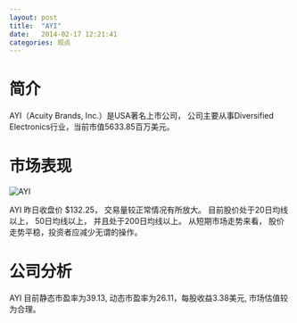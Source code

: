 ```yaml
---
layout: post
title:  "AYI"
date:   2014-02-17 12:21:41
categories: 观点
---
```


# 简介
AYI（Acuity Brands, Inc.）是USA著名上市公司，
公司主要从事Diversified Electronics行业，当前市值5633.85百万美元。

# 市场表现

![AYI](http://finviz.com/chart.ashx?t=AYI&ty=c&ta=1&p=d&s=l)

AYI 昨日收盘价 $132.25，
交易量较正常情况有所放大。
目前股价处于20日均线以上，
50日均线以上，
并且处于200日均线以上。
从短期市场走势来看，
股价走势平稳，投资者应减少无谓的操作。

# 公司分析
AYI 目前静态市盈率为39.13, 动态市盈率为26.11，每股收益3.38美元,
市场估值较为合理。
